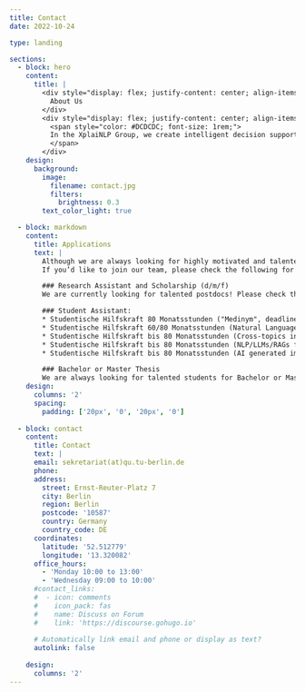 ```yaml
---
title: Contact
date: 2022-10-24

type: landing

sections:
  - block: hero
    content:
      title: |
        <div style="display: flex; justify-content: center; align-items: center; text-align: center; height: 10vh;">
          About Us
        </div>
        <div style="display: flex; justify-content: center; align-items: center; text-align: center; height: 10vh;">
          <span style="color: #DCDCDC; font-size: 1rem;">
          In the XplaiNLP Group, we create intelligent decision support systems (IDSS), by researching the whole cycle from developing and implementing large lansguage models, and designing user interfaces with human-meaningful representations of model outputs and metadata, by implementing eXplanations and transparency features from NLP-based predictions.
          </span>
        </div>
    design:
      background:
        image: 
          filename: contact.jpg
          filters:
            brightness: 0.3
        text_color_light: true

  - block: markdown
    content:
      title: Applications
      text: |
        Although we are always looking for highly motivated and talented researchers, we get far more applications than we have positions available. 
        If you’d like to join our team, please check the following for open positions:

        ### Research Assistant and Scholarship (d/m/f)
        We are currently looking for talented postdocs! Please check this [website](https://www.tu.berlin/en/qu/about-us/job-offers) for open positions.

        ### Student Assistant:
        * Studentische Hilfskraft 80 Monatsstunden ("Medinym", deadline 09.01.2025) [TUB-Stellenticket](https://www.jobs.tu-berlin.de/stellenausschreibungen/190255)
        * Studentische Hilfskraft 60/80 Monatsstunden (Natural Language Processing) [download via TUB-Cloud](https://tubcloud.tu-berlin.de/s/CbbBDQFK8DkbzKy)
        * Studentische Hilfskraft bis 80 Monatsstunden (Cross-topics incl. web design, social media, MVP creation and testing, deadline 31.01.2025) [via DFKI](https://jobs.dfki.de/ausschreibung/studentische-hilfskraft-mwdx-fr-20hwoche-575928.html)
        * Studentische Hilfskraft bis 80 Monatsstunden (NLP/LLMs/RAGs for fact-checking, deadline 31.01.2025) [via DFKI](https://jobs.dfki.de/ausschreibung/studentische-hilfskraft-mwdx-fr-20hwoche-575990.html)
        * Studentische Hilfskraft bis 80 Monatsstunden (AI generated image detection, deadline 31.01.2025) [via DFKI](https://jobs.dfki.de/ausschreibung/studentische-hilfkraft-mwdx-fr-ai-generated-image-detection-20hwoche--575968.html)

        ### Bachelor or Master Thesis
        We are always looking for talented students for Bachelor or Master Thesis. Please check the [website](https://www.tu.berlin/en/qu/study-and-teaching/theses) for more information.
    design:
      columns: '2'
      spacing:
        padding: ['20px', '0', '20px', '0']
  
  - block: contact
    content:
      title: Contact
      text: |
      email: sekretariat(at)qu.tu-berlin.de
      phone: 
      address:
        street: Ernst-Reuter-Platz 7
        city: Berlin
        region: Berlin
        postcode: '10587'
        country: Germany
        country_code: DE
      coordinates:
        latitude: '52.512779'
        longitude: '13.320082'
      office_hours:
        - 'Monday 10:00 to 13:00'
        - 'Wednesday 09:00 to 10:00'
      #contact_links:
      #  - icon: comments
      #    icon_pack: fas
      #    name: Discuss on Forum
      #    link: 'https://discourse.gohugo.io'
    
      # Automatically link email and phone or display as text?
      autolink: false
    
    design:
      columns: '2'
---
```

